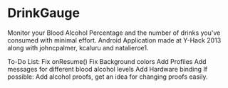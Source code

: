 DrinkGauge
==========

Monitor your Blood Alcohol Percentage and the number of drinks you've consumed with minimal effort. Android Application made at Y-Hack 2013 along with johncpalmer, kcaluru and natalieroe1.

To-Do List:
Fix onResume()
Fix Background colors
Add Profiles
Add messages for different blood alcohol levels
Add Hardware binding 
If possible:
Add alcohol proofs, get an idea for changing proofs easily.
